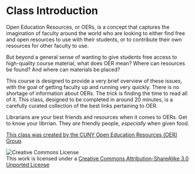 # Class Introduction

Open Education Resources, or OERs, is a concept that captures the imagination of faculty around the world who are looking to either find free and open resources to use with their students, or to contribute their own resources for other faculty to use.

But beyond a general sense of wanting to give students free access to high-quality course material, what does OER mean? Where can resources be found? And where can materials be placed?

This course is designed to provide a very brief overview of these issues, with the goal of getting faculty up and running very quickly. There is no shortage of information about OERs. The trick is finding the time to read all of it. This class, designed to be completed in around 20 minutes, is a carefully curated collection of the best links pertaining to OER.

Librarians are your best friends and resources when it comes to OERs. Get to know your librrian. They *are* friendly people, _especially_ when given food. 

[This class was created by the CUNY Open Education Resources (OER) Group](https://commons.gc.cuny.edu/groups/cuny-open-education-resources-oer/).

![Creative Commons License](http://i.creativecommons.org/l/by-sa/3.0/88x31.png)  
This work is licensed under a [Creative Commons Attribution-ShareAlike 3.0 Unported License](http://creativecommons.org/licenses/by-sa/3.0/deed.en_US)
